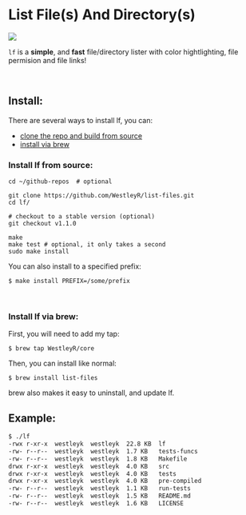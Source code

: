 # List File(s) And Directory(s)

![](https://github.com/WestleyR/list-files/workflows/list-files%20CI/badge.svg)

`lf` is a **simple**, and **fast** file/directory lister with color hightlighting, file permision and file links!

<br>

## Install:

There are several ways to install lf, you can:

 - [clone the repo and build from source](#install-lf-from-source)
 - [install via brew](#install-lf-via-brew)

### Install lf from source:

```
cd ~/github-repos  # optional

git clone https://github.com/WestleyR/list-files.git
cd lf/

# checkout to a stable version (optional)
git checkout v1.1.0

make
make test # optional, it only takes a second
sudo make install
```

You can also install to a specified prefix:

```
$ make install PREFIX=/some/prefix
```

<br>

### Install lf via brew:

First, you will need to add my tap:

```
$ brew tap WestleyR/core
```

Then, you can install like normal:

```
$ brew install list-files
```

brew also makes it easy to uninstall, and update lf.


## Example:

```bash
$ ./lf 
-rwx r-xr-x  westleyk  westleyk  22.8 KB  lf
-rw- r--r--  westleyk  westleyk  1.7 KB   tests-funcs
-rw- r--r--  westleyk  westleyk  1.8 KB   Makefile
drwx r-xr-x  westleyk  westleyk  4.0 KB   src
drwx r-xr-x  westleyk  westleyk  4.0 KB   tests
drwx r-xr-x  westleyk  westleyk  4.0 KB   pre-compiled
-rw- r--r--  westleyk  westleyk  1.1 KB   run-tests
-rw- r--r--  westleyk  westleyk  1.5 KB   README.md
-rw- r--r--  westleyk  westleyk  1.6 KB   LICENSE
```

<br>
